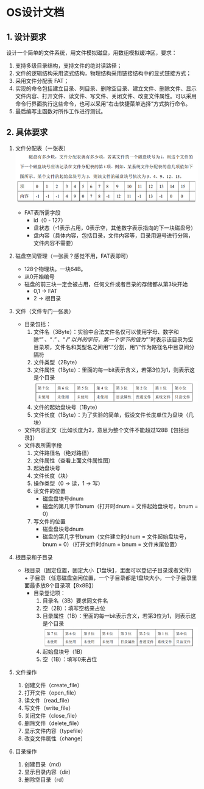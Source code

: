 # OS设计文档

## 1. 设计要求
设计一个简单的文件系统，用文件模拟磁盘，用数组模拟缓冲区，要求：
1.  支持多级目录结构，支持文件的绝对读路径；
2.  文件的逻辑结构采用流式结构，物理结构采用链接结构中的显式链接方式；
3.  采用文件分配表 FAT；
4.  实现的命令包括建立目录、列目录、删除空目录、建立文件、删除文件、显示文件内容、打开文件、读文件、写文件、关闭文件、改变文件属性。可以采用命令行界面执行这些命令，也可以采用“右击快捷菜单选择”方式执行命令。
5.  最后编写主函数对所作工作进行测试。

## 2. 具体要求
1. 文件分配表（一张表）
   ![FAT1.png](img/FAT1.png)
    - FAT表所需字段
       - id（0 - 127）
       - 盘状态（-1表示占用，0表示空，其他数字表示指向的下一块磁盘号）
       - 盘内容（具体内容，包括目录，文件内容等，目录用逗号进行分隔，文件内容不需要）
   
2. 磁盘空间管理（一张表？感觉不用，FAT表即可）
    - 128个物理块。一块64B。
    - 从0开始编号
    - 磁盘的前三块一定会被占用，任何文件或者目录的存储都从第3块开始
      - 0,1 -> FAT
      - 2 -> 根目录

3. 文件（文件专门一张表）
   - 目录包括：
     1. 文件名（3Byte）：实验中合法文件名仅可以使用字母、数字和除“$”、“.”、“/”以外 的字符，第一个字节的值为“$”时表示该目录为空目录项，文件名和类型名之间用“.”分割，用“/”作为路径名中目录间分隔符
     2. 文件类型（2Byte）
     3. 文件属性（1Byte）：里面的每一bit表示含义，若第3位为1，则表示这是个目录
        ![catalog1.png](img/catalog1.png)
     4. 文件的起始盘块号（1Byte）
     5. 文件长度（1Byte）：为了实验的简单，假设文件长度单位为盘块（几块）
   - 文件内容正文（比如长度为2，意思为整个文件不能超过128B【包括目录】）
   - 文件表所需字段
     1. 文件路径名（绝对路径）
     2. 文件属性（查看上面文件属性图）
     3. 起始盘块号
     4. 文件长度（块）
     5. 操作类型（0 -> 读，1 -> 写）
     6. 读文件的位置
         - 磁盘盘块号dnum
         - 磁盘的第几字节bnum（打开时dnum = 文件起始盘块号，bnum = 0）
     7. 写文件的位置
         - 磁盘盘块号dnum
         - 磁盘的第几字节bnum（文件建立时dnum = 文件起始盘块号，bnum = 0）（打开文件时dnum = bnum = 文件末尾位置）
   
4. 根目录和子目录
   - 根目录（固定位置，固定大小【1盘块】，里面可以登记子目录或者文件） + 子目录（任意磁盘空闲位置，一个子目录都是1盘块大小，一个子目录里面最多放8个目录项【8x8B】）
       - 目录登记项：
           1. 目录名（3B）要求同文件名
           2. 空（2B）：填写空格来占位
           3. 目录属性（1B）：里面的每一bit表示含义，若第3位为1，则表示这是个目录
                ![catalog1.png](img/catalog1.png)
           4. 起始盘块号（1B）
           5. 空（1B）：填写0来占位

5. 文件操作
   1. 创建文件（create_file）
   2. 打开文件（open_file）
   3. 读文件（read_file）
   4. 写文件（write_file）
   5. 关闭文件（close_file）
   6. 删除文件（delete_file）
   7. 显示文件内容（typefile）
   8. 改变文件属性（change）

6. 目录操作
   1. 创建目录（md）
   2. 显示目录内容（dir）
   3. 删除空目录（rd）

